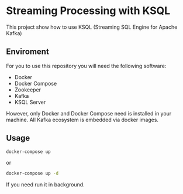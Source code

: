 # Streaming Processing with KSQL

This project show how to use KSQL (Streaming SQL Engine for Apache Kafka)

## Enviroment

For you to use this repository you will need the following software:

- Docker
- Docker Compose
- Zookeeper
- Kafka
- KSQL Server

However, only Docker and Docker Compose need is installed in your machine. All Kafka ecosystem is embedded via docker images.

## Usage

```bash
docker-compose up
```

or

```bash
docker-compose up -d
```

If you need run it in background.
